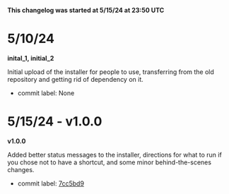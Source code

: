 **This changelog was started at 5/15/24 at 23:50 UTC**

# 5/10/24
**inital_1, initial_2**

Initial upload of the installer for people to use, transferring from the old repository and getting rid of dependency on it.
- commit label: None

# 5/15/24 - v1.0.0
**v1.0.0**

Added better status messages to the installer, directions for what to run if you chose not to have a shortcut, and some minor behind-the-scenes changes.
  - commit label: [7cc5bd9](https://github.com/SketchedDoughnut/SDA/commit/7aecbfd1db0e1fa195eecbe62ba6dc5f6654743c)
